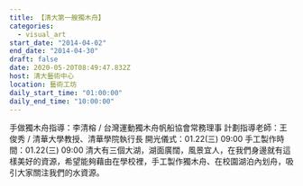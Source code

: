 ```yaml
---
title: 【清大第一艘獨木舟】
categories:
  - visual_art
start_date: "2014-04-02"
end_date: "2014-04-30"
draft: false
date: 2020-05-20T08:49:47.832Z
host: 清大藝術中心
location: 藝術工坊
daily_start_time: "01:00:00"
daily_end_time: "10:00:00"
---
```


手做獨木舟指導：李清榕 / 台灣運動獨木舟帆船協會常務理事 計劃指導老師：王俊秀 / 清華大學教授、清華學院執行長 開光儀式：01.22(三) 09:00 手工製作時間：01.22(三) 09:00 清大有三個大湖，湖面廣闊，風景宜人，在我們身邊就有這樣美好的資源，希望能夠藉由在學校裡，手工製作獨木舟、在校園湖泊內划舟，吸引大家關注我們的水資源。 